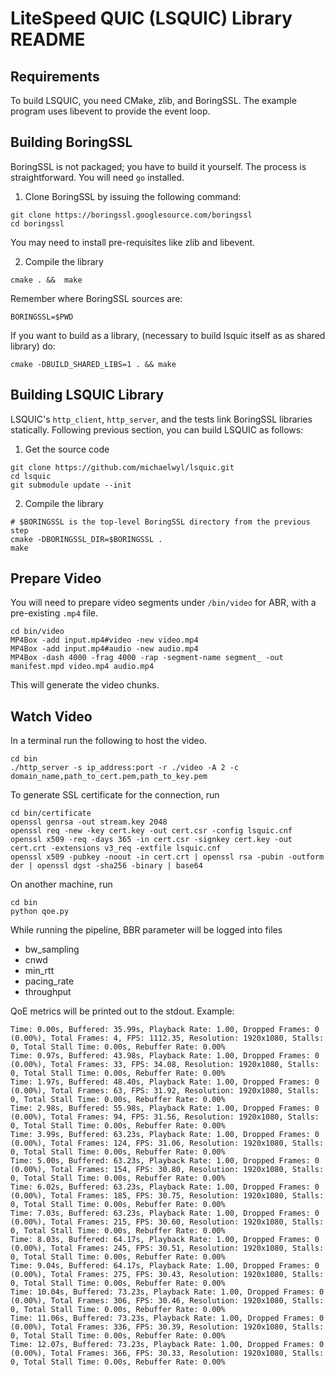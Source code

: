 LiteSpeed QUIC (LSQUIC) Library README
=============================================


Requirements
------------

To build LSQUIC, you need CMake, zlib, and BoringSSL.  The example program
uses libevent to provide the event loop.

Building BoringSSL
------------------

BoringSSL is not packaged; you have to build it yourself.  The process is
straightforward.  You will need `go` installed.

1. Clone BoringSSL by issuing the following command:

```
git clone https://boringssl.googlesource.com/boringssl
cd boringssl
```

You may need to install pre-requisites like zlib and libevent.


2. Compile the library

```
cmake . &&  make
```

Remember where BoringSSL sources are:
```
BORINGSSL=$PWD
```

If you want to build as a library, (necessary to build lsquic itself
as as shared library) do:

```
cmake -DBUILD_SHARED_LIBS=1 . && make
```

Building LSQUIC Library
-----------------------

LSQUIC's `http_client`, `http_server`, and the tests link BoringSSL
libraries statically.  Following previous section, you can build LSQUIC
as follows:

1. Get the source code

```
git clone https://github.com/michaelwyl/lsquic.git
cd lsquic
git submodule update --init
```

2. Compile the library

```
# $BORINGSSL is the top-level BoringSSL directory from the previous step
cmake -DBORINGSSL_DIR=$BORINGSSL .
make
```

Prepare Video
-----------------------

You will need to prepare video segments under `/bin/video` for ABR, with a pre-existing `.mp4` file.
```
cd bin/video
MP4Box -add input.mp4#video -new video.mp4
MP4Box -add input.mp4#audio -new audio.mp4
MP4Box -dash 4000 -frag 4000 -rap -segment-name segment_ -out manifest.mpd video.mp4 audio.mp4
```
This will generate the video chunks.

Watch Video
-----------------------

In a terminal run the following to host the video.
```
cd bin
./http_server -s ip_address:port -r ./video -A 2 -c domain_name,path_to_cert.pem,path_to_key.pem
```
To generate SSL certificate for the connection, run
```
cd bin/certificate
openssl genrsa -out stream.key 2048
openssl req -new -key cert.key -out cert.csr -config lsquic.cnf
openssl x509 -req -days 365 -in cert.csr -signkey cert.key -out cert.crt -extensions v3_req -extfile lsquic.cnf
openssl x509 -pubkey -noout -in cert.crt | openssl rsa -pubin -outform der | openssl dgst -sha256 -binary | base64 
```

On another machine, run
```
cd bin
python qoe.py
```
While running the pipeline, BBR parameter will be logged into files
- bw_sampling
- cnwd
- min_rtt
- pacing_rate
- throughput

QoE metrics will be printed out to the stdout. Example:
```
Time: 0.00s, Buffered: 35.99s, Playback Rate: 1.00, Dropped Frames: 0 (0.00%), Total Frames: 4, FPS: 1112.35, Resolution: 1920x1080, Stalls: 0, Total Stall Time: 0.00s, Rebuffer Rate: 0.00%
Time: 0.97s, Buffered: 43.98s, Playback Rate: 1.00, Dropped Frames: 0 (0.00%), Total Frames: 33, FPS: 34.08, Resolution: 1920x1080, Stalls: 0, Total Stall Time: 0.00s, Rebuffer Rate: 0.00%
Time: 1.97s, Buffered: 48.40s, Playback Rate: 1.00, Dropped Frames: 0 (0.00%), Total Frames: 63, FPS: 31.92, Resolution: 1920x1080, Stalls: 0, Total Stall Time: 0.00s, Rebuffer Rate: 0.00%
Time: 2.98s, Buffered: 55.98s, Playback Rate: 1.00, Dropped Frames: 0 (0.00%), Total Frames: 94, FPS: 31.56, Resolution: 1920x1080, Stalls: 0, Total Stall Time: 0.00s, Rebuffer Rate: 0.00%
Time: 3.99s, Buffered: 63.23s, Playback Rate: 1.00, Dropped Frames: 0 (0.00%), Total Frames: 124, FPS: 31.06, Resolution: 1920x1080, Stalls: 0, Total Stall Time: 0.00s, Rebuffer Rate: 0.00%
Time: 5.00s, Buffered: 63.23s, Playback Rate: 1.00, Dropped Frames: 0 (0.00%), Total Frames: 154, FPS: 30.80, Resolution: 1920x1080, Stalls: 0, Total Stall Time: 0.00s, Rebuffer Rate: 0.00%
Time: 6.02s, Buffered: 63.23s, Playback Rate: 1.00, Dropped Frames: 0 (0.00%), Total Frames: 185, FPS: 30.75, Resolution: 1920x1080, Stalls: 0, Total Stall Time: 0.00s, Rebuffer Rate: 0.00%
Time: 7.03s, Buffered: 63.23s, Playback Rate: 1.00, Dropped Frames: 0 (0.00%), Total Frames: 215, FPS: 30.60, Resolution: 1920x1080, Stalls: 0, Total Stall Time: 0.00s, Rebuffer Rate: 0.00%
Time: 8.03s, Buffered: 64.17s, Playback Rate: 1.00, Dropped Frames: 0 (0.00%), Total Frames: 245, FPS: 30.51, Resolution: 1920x1080, Stalls: 0, Total Stall Time: 0.00s, Rebuffer Rate: 0.00%
Time: 9.04s, Buffered: 64.17s, Playback Rate: 1.00, Dropped Frames: 0 (0.00%), Total Frames: 275, FPS: 30.43, Resolution: 1920x1080, Stalls: 0, Total Stall Time: 0.00s, Rebuffer Rate: 0.00%
Time: 10.04s, Buffered: 73.23s, Playback Rate: 1.00, Dropped Frames: 0 (0.00%), Total Frames: 306, FPS: 30.46, Resolution: 1920x1080, Stalls: 0, Total Stall Time: 0.00s, Rebuffer Rate: 0.00%
Time: 11.06s, Buffered: 73.23s, Playback Rate: 1.00, Dropped Frames: 0 (0.00%), Total Frames: 336, FPS: 30.39, Resolution: 1920x1080, Stalls: 0, Total Stall Time: 0.00s, Rebuffer Rate: 0.00%
Time: 12.07s, Buffered: 73.23s, Playback Rate: 1.00, Dropped Frames: 0 (0.00%), Total Frames: 366, FPS: 30.33, Resolution: 1920x1080, Stalls: 0, Total Stall Time: 0.00s, Rebuffer Rate: 0.00%
```
